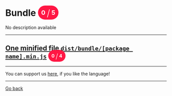 # Bundle <span style="background-color: #FF1744; color: #FFFFFF; padding: 10px; border-radius: 100px; font-size: 19.2px; vertical-align: top;">0 <span style="font-size: 28.799999999999997px; vertical-align: middle; font-weight: 300;">/</span> 5</span>
No description available

_____
## [One minified file `dist/bundle/[package name].min.js`](./0/readme.md) <span style="background-color: #FF1744; color: #FFFFFF; padding: 10px; border-radius: 100px; font-size: 14.399999999999999px; vertical-align: top;">0 <span style="font-size: 21.599999999999998px; vertical-align: middle; font-weight: 300;">/</span> 4</span>
_____
You can support us [here](https://www.buymeacoffee.com/hurx), if you like the language!
_____
[Go back](../readme.md#3)
